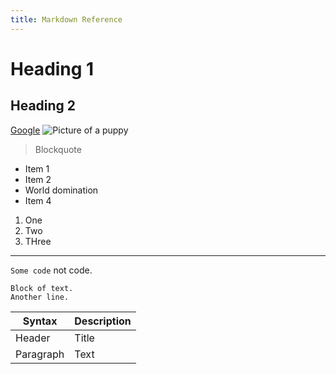 ```yaml
---
title: Markdown Reference
---
```

# Heading 1
## Heading 2
[Google](https://google.com)
![Picture of a puppy](https://www.thesprucepets.com/thmb/3n2aM62d0XslM9vF9B_cLs0yhSU=/960x0/filters:no_upscale():max_bytes(150000):strip_icc()/golden-retriever-puppy-in-grass-923135452-5c887d4146e0fb00013365ba.jpg)

> Blockquote

* Item 1
* Item 2
* World domination
* Item 4

1. One
2. Two
3. THree

----

`Some code` not code.

```
Block of text.
Another line.
```

| Syntax      | Description |
| ----------- | ----------- |
| Header      | Title       |
| Paragraph   | Text        |